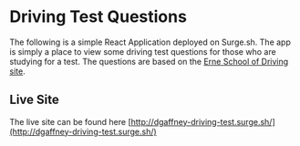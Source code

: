 # Driving Test Questions

The following is a simple React Application deployed on Surge.sh. The app is simply a place to view some driving test questions for those who are studying for a test. The questions are based on the [Erne School of Driving site](http://erneschoolofmotoring.com/driving-test-cavan.html).

## Live Site
The live site can be found here [http://dgaffney-driving-test.surge.sh/](http://dgaffney-driving-test.surge.sh/)
